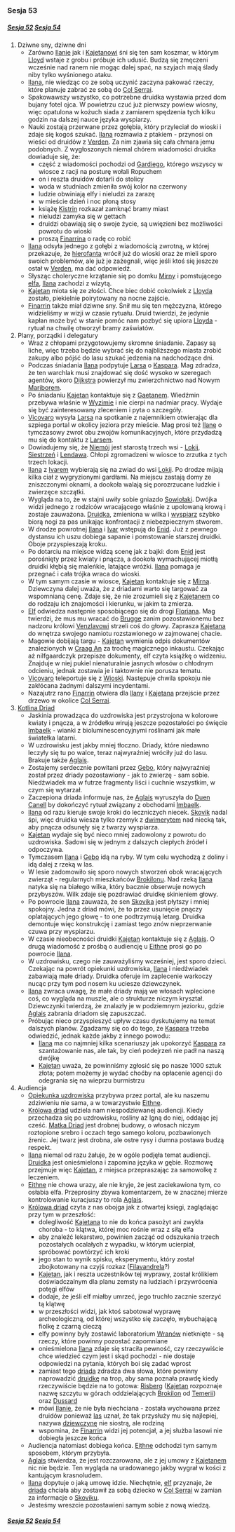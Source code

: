 ### Sesja 53
##### [Sesja 52](#sesja-052) [Sesja 54](#sesja-054)
1. Dziwne sny, dziwne dni
    - Zarówno [Ilanie](#g_ilana) jak i [Kajetanowi](#g_kajetan) śni się ten sam koszmar, w którym [Lloyd](#p_lloyd) wstaje z grobu i próbuje ich udusić. Budzą się zmęczeni wcześnie nad ranem nie mogąc dalej spać, na szyjach mają ślady niby tylko wyśnionego ataku.
    - [Ilana](#g_ilana), nie wiedząc co ze sobą uczynić zaczyna pakować rzeczy, które planuje zabrać ze sobą do [Col Serrai](#l_col_serrai). 
    - Spakowawszy wszystko, co potrzebne druidka wystawia przed dom bujany fotel ojca. W powietrzu czuć już pierwszy powiew wiosny, więc opatulona w kożuch siada z zamiarem spędzenia tych kilku godzin na dalszej nauce języka wyspiarzy.
    - Nauki zostają przerwane przez gołębia, który przyleciał do wioski i zdaje się kogoś szukać. [Ilana](#g_ilana) rozmawia z ptakiem - przynosi on wieści od druidów z [Verden](#l_verden). Za nim zjawia się cała chmara jemu podobnych. Z wygłoszonych niemal chórem wiadomości druidka dowiaduje się, że:
        - część z wiadomości pochodzi od [Gardiego](#p_gardi), którego wszyscy w wiosce z racji na posturę wołali Ropuchem
        - on i reszta druidów dotarli do stolicy
        - woda w studniach zmieniła swój kolor na czerwony
        - ludzie obwiniają elfy i nieludzi za zarazę
        - w mieście dzień i noc płoną stosy
        - książę [Kistrin](#p_ksiaze_kistrin) rozkazał zamknąć bramy miast
        - nieludzi zamyka się w gettach
        - druidzi obawiają się o swoje życie, są uwięzieni bez możliwości powrotu do wioski
        - proszą [Finarrina](#p_druid_finarrin) o radę co robić
    - [Ilana](#g_ilana) odsyła jednego z gołębi z wiadomością zwrotną, w której przekazuje, że [hierofanta](#p_druid_finarrin) wrócił już do wioski oraz że mieli sporo swoich problemów, ale już je zażegnali, więc jeśli ktoś się jeszcze ostał w [Verden](#l_verden), ma dać odpowiedź.
    - Słysząc choleryczne krzątanie się po domku [Mirny](#p_mirna) i pomstującego [elfa](#g_kajetan), [Ilana](#g_ilana) zachodzi z wizytą.
    - [Kajetan](#g_kajetan) miota się ze złości. Chce biec dobić cokolwiek z [Lloyda](#p_lloyd) zostało, piekielnie poirytowany na nocne zajście.
    - [Finarrin](#p_druid_finarrin) także miał dziwne sny. Śnił mu się ten mężczyzna, którego widzieliśmy w wizji w czasie rytuału. Druid twierdzi, że jedynie kapłan może być w stanie pomóc nam pozbyć się upiora [Lloyda](#p_lloyd) - rytuał na chwilę otworzył bramy zaświatów.
2. Plany, porządki i delegatury
    - Wraz z chłopami przygotowujemy skromne śniadanie. Zapasy są liche, więc trzeba będzie wybrać się do najbliższego miasta zrobić zakupy albo pójść do lasu szukać jedzenia na nadchodzące dni.
    - Podczas śniadania [Ilana](#g_ilana) podpytuje [Larsa](#p_lars) o [Kaspara](#p_kaspar). Mag zdradza, że ten warchlak musi znajdować się dość wysoko w szeregach agentów, skoro [Dijkstra](#p_dijkstra) powierzył mu zwierzchnictwo nad Nowym [Mariborem](#l_maribor).
    - Po śniadaniu [Kajetan](#g_kajetan) kontaktuje się z [Gaetanem](#p_gaetan). Wiedźmin przebywa właśnie w [Wyzimie](#l_wyzima) i nie cierpi na nadmiar pracy. Wydaje się być zainteresowany zleceniem i pyta o szczegóły.
    - [Vicovaro](#l_vicovaro) wysyła [Larsa](#p_lars) na spotkanie z najemnikiem otwierając dla szpiega portal w okolicy jeziora przy mieście. Mag prosi też [Ilanę](#g_ilana) o tymczasowy zwrot obu zwojów komunikacyjnych, które przydadzą mu się do kontaktu z [Larsem](#p_lars).
    - Dowiadujemy się, że [Niemój](#p_niemoj) jest starostą trzech wsi - [Lokij](#l_lokij), [Siestrzeń](#l_siestrzen) i [Lendawa](#l_lendawa). Chłopi zgromadzeni w wiosce to zrzutka z tych trzech lokacji.
    - [Ilana](#g_ilana) z [Ivarem](#p_ivar) wybierają się na zwiad do wsi [Lokij](#l_lokij). Po drodze mijają kilka ciał z wygryzionymi gardłami. Na miejscu zastają domy ze zniszczonymi oknami, a dookoła walają się porozrzucane ludzkie i zwierzęce szczątki. 
    - Wygląda na to, że w stajni uwiły sobie gniazdo [Sowiołaki](#b_sowiolak). Dwójka widzi jednego z rodziców wracającego właśnie z upolowaną krową i zostaje zauważona. [Druidka](#g_ilana), zmieniona w wilka i [wyspiarz](#p_ivar) szybko biorą nogi za pas unikając konfrontacji z niebezpiecznym stworem.
    - W drodze powrotnej [Ilana](#g_ilana) i [Ivar](#p_ivar) wstępują do [Enid](#p_enid). Już z pewnego dystansu ich uszu dobiega sapanie i pomstowanie starszej druidki. Oboje przyspieszają kroku.
    - Po dotarciu na miejsce widzą scenę jak z bajki: dom [Enid](#p_enid) jest porośnięty przez kwiaty i pnącza, a dookoła wymachującej miotłą druidki kłębią się maleńkie, latające wróżki. [Ilana](#g_ilana) pomaga je przegnać i cała trójka wraca do wioski.
    - W tym samym czasie w wiosce, [Kajetan](#g_kajetan) kontaktuje się z [Mirną](#p_mirna). Dziewczyna dalej uważa, że z driadami warto się targować za wspomnianą cenę. Zdaje się, że nie zrozumieli się z [Kajetanem](#g_kajetan) co do rodzaju ich znajomości i kierunku, w jakim ta zmierza.
    - [Elf](#g_kajetan) odwiedza następnie sposobiącego się do drogi [Floriana](#p_florian_z_vicovaro). Mag twierdzi, że mus mu wracać do [Brugge](#l_m_brugge) zanim pozostawionemu bez nadzoru królowi [Venzlavowi](#p_krol_venzlav_ii) strzeli coś do głowy. Zaprasza [Kajetana](#g_kajetan) do wnętrza swojego namiotu rozstawionego w zajmowanej chacie.
    - Magowie dobijają targu - [Kajetan](#g_kajetan) wymienia odpis dokumentów znalezionych w [Craag An](#l_craag_an) za trochę magicznego inkaustu. Czekając aż nilfgaardczyk przepisze dokumenty, elf czyta książkę o widzeniu. Znajduje w niej pukiel nienaturalnie jasnych włosów o chłodnym odcieniu, jednak zostawia je i taktownie nie porusza tematu.
    - [Vicovaro](#l_vicovaro) teleportuje się z [Wioski](#l_wioska). Następuje chwila spokoju nie zakłócana żadnymi dalszymi incydentami.
    - Nazajutrz rano [Finarrin](#p_druid_finarrin) otwiera dla [Ilany](#g_ilana) i [Kajetana](#g_kajetan) przejście przez drzewo w okolice [Col Serrai](#l_col_serrai).
2. [Kotlina Driad](#l_col_serrai)
    - Jaskinia prowadząca do uzdrowiska jest przystrojona w kolorowe kwiaty i pnącza, a w źródełku wirują jeszcze pozostałości po święcie [Imbaelk](#r_imbaelk) - wianki z bioluminescencyjnymi roślinami jak małe światełka latarni.
    - W uzdrowisku jest jakby mniej tłoczno. Driady, które niedawno leczyły się tu po walce, teraz najwyraźniej wróciły już do lasu. Brakuje także [Aglais](#p_aglais).
    - Zostajemy serdecznie powitani przez [Gebo](#p_gebo), który najwyraźniej został przez driady pozostawiony - jak to zwierzę - sam sobie. Niedźwiadek ma w futrze fragmenty liści i cuchnie wszystkim, w czym się wytarzał.
    - Zaczepiona driada informuje nas, że [Aglais](#p_aglais) wyruszyła do [Duen Canell](#l_duen_canell) by dokończyć rytuał związany z obchodami [Imbaelk](#r_imbaelk).
    - [Ilana](#g_ilana) od razu kieruje swoje kroki do leczniczych niecek. [Skovik](#p_skovik) nadal śpi, więc druidka wiesza tylko rzemyk z [dwimerytem](#r_dwimeryt) nad niecką tak, aby pnącza odsunęły się z twarzy wyspiarza.
    - [Kajetan](#g_kajetan) wydaje się być nieco mniej zadowolony z powrotu do uzdrowiska. Sadowi się w jednym z dalszych ciepłych źródeł i odpoczywa.
    - Tymczasem [Ilana](#g_ilana) i [Gebo](#p_gebo) idą na ryby. W tym celu wychodzą z doliny i idą dalej z rzeką w las.
    - W lesie zadomowiło się sporo nowych stworzeń obok wracających zwierząt - regularnych mieszkańców [Brokilonu](#l_brokilon). Nad rzeką [Ilana](#g_ilana) natyka się na białego wilka, który bacznie obserwuje nowych przybyszów. Wilk zdaje się pozdrawiać druidkę skinieniem głowy.
    - Po powrocie [Ilana](#g_ilana) zauważa, że sen [Skovika](#p_skovik) jest płytszy i mniej spokojny. Jedna z driad mówi, że to przez usunięcie pnączy oplatających jego głowę - to one podtrzymują letarg. Druidka demontuje więc konstrukcję i zamiast tego znów nieprzerwanie czuwa przy wyspiarzu.
    - W czasie nieobecności druidki [Kajetan](#g_kajetan) kontaktuje się z [Aglais](#p_aglais). O drugą wiadomość z prośbą o audiencję u [Eithne](#p_eithne) prosi go po powrocie [Ilana](#g_ilana).
    - W uzdrowisku, czego nie zauważyliśmy wcześniej, jest sporo dzieci. Czekając na powrót opiekunki uzdrowiska, [Ilana](#g_ilana) i niedźwiadek zabawiają małe driady. Druidka oferuje im zaplecenie warkoczy nucąc przy tym pod nosem ku uciesze dziewczynek.
    - [Ilana](#g_ilana) zwraca uwagę, że małe driady mają we włosach wplecione coś, co wygląda na muszle, ale o strukturze niczym kryształ. Dziewczynki twierdzą, że znalazły je w podziemnym jeziorku, gdzie [Aglais](#p_aglais) zabrania driadom się zapuszczać.
    - Próbując nieco przyspieszyć upływ czasu dyskutujemy na temat dalszych planów. Zgadzamy się co do tego, że [Kaspara](#p_kaspar) trzeba odwiedzić, jednak każde jakby z innego powodu:
        - [Ilana](#g_ilana) ma co najmniej kilka scenariuszy jak upokorzyć [Kaspara](#p_kaspar) za szantażowanie nas, ale tak, by cień podejrzeń nie padł na naszą dwójkę
        - [Kajetan](#g_kajetan) uważa, że powinniśmy zgłosić się po nasze 1000 sztuk złota; potem możemy je wydać choćby na opłacenie agencji do odegrania się na wieprzu burmistrzu
3. Audiencja
    - [Opiekunka uzdrowiska](#p_aglais) przybywa przez portal, ale ku naszemu zdziwieniu nie sama, a w towarzystwie [Eithne](#p_eithne). 
    - [Królowa driad](#p_eithne) udziela nam niespodziewanej audiencji. Kiedy przechadza się po uzdrowisku, rośliny aż lgną do niej, oddając jej cześć. [Matka Driad](#p_eithne) jest drobnej budowy, o włosach niczym roztopione srebro i oczach tego samego koloru, pozbawionych źrenic. Jej twarz jest drobna, ale ostre rysy i dumna postawa budzą respekt.
    - [Ilana](#g_ilana) niemal od razu żałuje, że w ogóle podjęła temat audiencji. [Druidka](#g_ilana) jest onieśmielona i zapomina języka w gębie. Rozmowę przejmuje więc [Kajetan](#g_kajetan), z miejsca przepraszając za samowolkę z leczeniem.
    - [Eithne](#p_eithne) nie chowa urazy, ale nie kryje, że jest zaciekawiona tym, co osłabia elfa. Przeprosiny zbywa komentarzem, że w znacznej mierze kontrolowanie kuracjuszy to rola [Aglais](#p_aglais).
    - [Królowa driad](#p_eithne) czyta z nas obojga jak z otwartej księgi, zaglądając przy tym w przeszłość:
        - dolegliwość [Kajetana](#g_kajetan) to nie do końca pasożyt ani zwykła choroba - to klątwa, której moc rośnie wraz z siłą elfa
        - aby znaleźć lekarstwo, powinien zacząć od odszukania trzech pozostałych ocalałych z wypadku, w którym ucierpiał, spróbować powtórzyć ich kroki
        - jego stan to wynik spisku, eksperymentu, który został zbojkotowany na czyjś rozkaz ([Filavandrela](#p_filavandrel)?)
        - [Kajetan](#g_kajetan), jak i reszta uczestników tej wyprawy, został królikiem doświadczalnym dla planu zemsty na ludziach i przywrócenia potęgi elfów
        - dodaje, że jeśli elf miałby umrzeć, jego truchło zacznie szerzyć tą klątwę
        - w przeszłości widzi, jak ktoś sabotował wyprawę archeologiczną, od której wszystko się zaczęło, wybuchającą fiolkę z czarną cieczą
        - elfy powinny były zostawić laboratorium [Wranów](#r_wran) nietknięte - są rzeczy, które powinny pozostać zapomniane
        - onieśmielona [Ilana](#g_ilana) zdaje się straciła pewność, czy rzeczywiście chce wiedzieć czym jest i skąd pochodzi - nie dostaje odpowiedzi na pytania, których boi się zadać wprost
        - zamiast tego [driada](#p_eithne) zdradza dwa słowa, które powinny naprowadzić [druidkę](#g_ilana) na trop, aby sama poznała prawdę kiedy rzeczywiście będzie na to gotowa: [Risberg](#l_gora_cremora) ([Kajetan](#g_kajetan) rozpoznaje nazwę szczytu w górach oddzielających [Brokilon](#l_brokilon) od [Temerii](#l_temeria)) oraz [Dussard](#r_dussard)
        - mówi [Ilanie](#g_ilana), że nie była niechciana - została wychowana przez druidów ponieważ [las](#l_brokilon) uznał, że tak przysłuży mu się najlepiej, nazywa [dziewczynę](#g_ilana) nie siostrą, ale rodziną
        - wspomina, że [Finarrin](#p_druid_finarrin) widzi jej potencjał, a jej służba lasowi nie dobiegła jeszcze końca
    - Audiencja natomiast dobiega końca. [Eithne](#p_eithne) odchodzi tym samym sposobem, którym przybyła.
    - [Aglais](#p_aglais) stwierdza, że jest rozczarowana, ale z jej umowy z [Kajetanem](#g_kajetan) nic nie będzie. Ten wygląda na uradowanego jakby wygrał w kości z kantującym krasnoludem.
    - [Ilana](#g_ilana) dopytuje o jaką umowę idzie. Niechętnie, [elf](#g_kajetan) przyznaje, że [driada](#p_aglais) chciała aby zostawił za sobą dziecko w [Col Serrai](#l_col_serrai) w zamian za informacje o [Skoviku](#p_skovik).
    - Jesteśmy wreszcie pozostawieni samym sobie z nową wiedzą.

##### [Sesja 52](#sesja-052) [Sesja 54](#sesja-054)